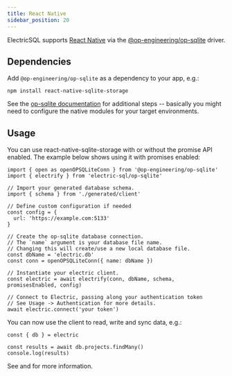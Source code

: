 ```yaml
---
title: React Native
sidebar_position: 20
---
```


ElectricSQL supports [React Native](https://reactnative.dev) via the [@op-engineering/op-sqlite](https://github.com/OP-Engineering/op-sqlite) driver.

## Dependencies

Add `@op-engineering/op-sqlite` as a dependency to your app, e.g.:

```shell
npm install react-native-sqlite-storage
```

See the [op-sqlite documentation](https://ospfranco.notion.site/Installation-Flags-93044890aa3d4d14b6c525ba4ba8686f) for additional steps -- basically you might need
to configure the native modules for your target environments.

## Usage

You can use react-native-sqlite-storage with or without the promise API enabled. The example below shows using it with promises enabled:

```tsx
import { open as openOPSQLiteConn } from '@op-engineering/op-sqlite'
import { electrify } from 'electric-sql/op-sqlite'

// Import your generated database schema.
import { schema } from './generated/client'

// Define custom configuration if needed
const config = {
  url: 'https://example.com:5133'
}

// Create the op-sqlite database connection.
// The `name` argument is your database file name.
// Changing this will create/use a new local database file.
const dbName = 'electric.db'
const conn = openOPSQLiteConn({ name: dbName })

// Instantiate your electric client.
const electric = await electrify(conn, dbName, schema, promisesEnabled, config)

// Connect to Electric, passing along your authentication token
// See Usage -> Authentication for more details.
await electric.connect('your token')
```

You can now use the client to read, write and sync data, e.g.:

```tsx
const { db } = electric

const results = await db.projects.findMany()
console.log(results)
```

See <DocPageLink path="usage/data-access" /> and <DocPageLink path="integrations/frontend" /> for more information.
